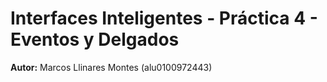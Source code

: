 # Interfaces Inteligentes - Práctica 4 - Eventos y Delgados

**Autor:** Marcos Llinares Montes (alu0100972443)

